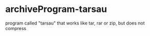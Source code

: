 # archiveProgram-tarsau
program called "tarsau" that works like tar, rar or zip, but does not compress

